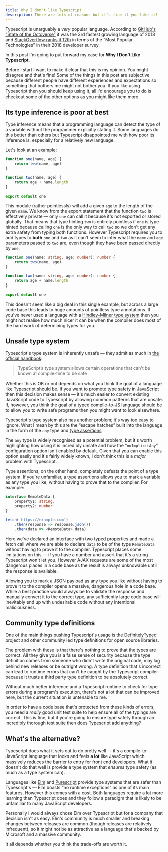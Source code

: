 ```yaml
---
title: Why I don't like Typescript
description: There are lots of reasons but it's fine if you like it!
---
```

Typescript is unarguably a _very_ popular language. According to [GitHub's “State of the Octoverse”](https://github.blog/2018-11-15-state-of-the-octoverse-top-programming-languages/) it was the 3rd fastest growing language of 2018 and [StackOverflow ranks it 12th](https://insights.stackoverflow.com/survey/2018#technology) in terms of the “Most Popular Technologies” in their 2018 developer survey.

In this post I'm going to put forward my case for **Why I Don't Like Typescript**.

Before I start I want to make it clear that this is my opinion. You might disagree and that's fine! Some of the things in this post are subjective because different people have different experiences and expectations so something that bothers me might not bother you. If you like using Typescript then you should keep using it, all I'd encourage you to do is checkout some of the other options as you might like them more.

## Its type inference is poor at best

Type inference means that a programming language can detect the type of a variable without the programmer explicitly stating it. Some languages do this better than others but Typescript disappointed me with how poor its inference is, especially for a relatively new language.

Let's look at an example:

```js
function one(name, age) {
    return two(name, age)
}

function two(name, age) {
    return age + name.length
}

export default one
```

This module (rather pointlessly) will add a given `age` to the length of the given `name`. We know from the export statement that the function `two` is effectively private — only `one` can call it because it's not exported or stored globally. That means that type hinting `two` is entirely pointless if `one` is type hinted because calling `one` is the only way to call `two` so we don't get any extra safety from typing both functions. However Typescript requires you to add types to **both** `one` and `two` as it can't seem to infer what the `name` and `age` parameters passed to `two` are, even though they have been passed directly by `one`.

```typescript
function one(name: string, age: number): number {
    return two(name, age)
}

function two(name: string, age: number): number {
    return age + name.length
}

export default one
```

This doesn't seem like a big deal in this single example, but across a large code base this leads to huge amounts of pointless type annotations. If you've never used a language with a [Hindley–Milner type system](https://en.wikipedia.org/wiki/Hindley%E2%80%93Milner_type_system) then you might not realise how much nicer it can be when the compiler does most of the hard work of determining types for you.

## Unsafe type system

Typescript's type system is inherently unsafe — they admit as much in [the official handbook](https://www.typescriptlang.org/docs/handbook/type-compatibility.html#a-note-on-soundness):

> TypeScript’s type system allows certain operations that can't be known at compile-time to be safe

Whether this is OK or not depends on what you think the goal of a language like Typescript should be. If you want to promote type safety in JavaScript then this decision makes sense — it's much easier to convert existing JavaScript code to Typescript by allowing common patterns that are unsafe. If, however, you think the goal of a typed compile-to-JS language should be to allow you to write safe programs then you might want to look elsewhere.

Typescript's type system also has another problem; it's way too easy to ignore. What I mean by this are the “escape hatches” built into the language in the form of the `any` type and [type assertions](https://github.com/Microsoft/TypeScript/blob/master/doc/spec.md#416-type-assertions).

The `any` type is widely recognised as a potential problem, but it's worth highlighting how using it is incredibly unsafe and how the “`noImplicitAny`” configuration option isn't enabled by default. Given that you can enable this option easily and it's fairly widely known, I don't think this is a _major_ problem with Typescript.

Type assertions, on the other hand, completely defeats the point of a type system. If you're unfamiliar, a type assertions allows you to mark a variable as any type you like, without having to prove that to the compiler. For example:

```typescript
interface RemoteData {
    property1: string,
    property2: number
}

fetch('https://example.com')
    .then(response => response.json())
    .then(data => <RemoteData> data)
```

Here we've declared an interface with two typed properties and made a fetch call where we are able to declare `data` to be of the type `RemoteData` without having to prove it to the compiler. Typescript places some limitations on this — if you have a number and assert that it's a string Typescript won't let you. However AJAX requests are some of the most dangerous places in a code base as the result is always unknowable until the response is available.

Allowing you to mark a JSON payload as any type you like without having to prove it to the compiler opens a massive, dangerous hole in a code base. While a best practice would always be to validate the response and manually convert it to the correct type, any sufficiently large code base will inevitably end up with undesirable code without any intentional maliciousness.

## Community type definitions

One of the main things pushing Typescript's usage is the [DefinitelyTyped](https://definitelytyped.org/) project and other community led type definitions for open source libraries.

The problem with these is that there's nothing to prove that the types are correct. All they give you is a false sense of security because the type definition comes from someone who didn't write the original code, may lag behind new releases or be outright wrong. A type definition that's incorrect can lead to runtime errors that can't be caught by the Typescript compiler because it trusts a third party type definition to be absolutely correct.

Without much better inference and a Typescript runtime to check for type errors during a program's execution, there's not a lot that can be improved here, but the current situation is untenable to me.

In order to have a code base that's protected from these kinds of errors, you need a _really_ good unit test suite to help ensure all of the typings are correct. This is fine, but if you're going to ensure type safety through an incredibly thorough test suite then does Typescript add anything?

## What's the alternative?

Typescript does what it sets out to do pretty well — it's a compile-to-JavaScript language that looks and feels **a lot** like JavaScript which massively reduces the barrier to entry for front end developers. What it doesn't do that well is provide a type system that _ensures_ type safety (as much as a type system can).

Languages like [Elm](https://elm-lang.org/) and [Purescript](http://www.purescript.org/) provide type systems that are safer than Typescript's — Elm boasts “no runtime exceptions” as one of its main features. However this comes with a cost. Both languages require a lot more learning than Typescript does and they follow a paradigm that is likely to be unfamiliar to many JavaScript developers.

Personally I would always chose Elm over Typescript but for a company that decision isn't as easy. Elm's community is much smaller and breaking changes between releases are common (though releases are relatively infrequent), so it might not be as attractive as a language that's backed by Microsoft and a massive community.

It all depends whether you think the trade-offs are worth it.
